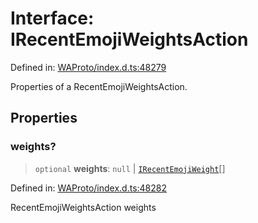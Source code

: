 # Interface: IRecentEmojiWeightsAction

Defined in: [WAProto/index.d.ts:48279](https://github.com/Fokusdotid/bail/blob/3856b89f13bbe82f2e10396a28cd4ef2089de845/WAProto/index.d.ts#L48279)

Properties of a RecentEmojiWeightsAction.

## Properties

### weights?

> `optional` **weights**: `null` \| [`IRecentEmojiWeight`](../../../interfaces/IRecentEmojiWeight.md)[]

Defined in: [WAProto/index.d.ts:48282](https://github.com/Fokusdotid/bail/blob/3856b89f13bbe82f2e10396a28cd4ef2089de845/WAProto/index.d.ts#L48282)

RecentEmojiWeightsAction weights
